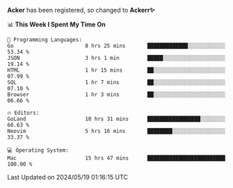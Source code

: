 **Acker** has been registered, so changed to **Ackerr✨**

<!--START_SECTION:waka-->
📊 **This Week I Spent My Time On** 

```text
💬 Programming Languages: 
Go                       8 hrs 25 mins       █████████████░░░░░░░░░░░░   53.34 % 
JSON                     3 hrs 1 min         █████░░░░░░░░░░░░░░░░░░░░   19.14 % 
HTML                     1 hr 15 mins        ██░░░░░░░░░░░░░░░░░░░░░░░   07.99 % 
SQL                      1 hr 7 mins         ██░░░░░░░░░░░░░░░░░░░░░░░   07.10 % 
Browser                  1 hr 3 mins         ██░░░░░░░░░░░░░░░░░░░░░░░   06.66 % 

🔥 Editors: 
GoLand                   10 hrs 31 mins      █████████████████░░░░░░░░   66.63 % 
Neovim                   5 hrs 16 mins       ████████░░░░░░░░░░░░░░░░░   33.37 % 

💻 Operating System: 
Mac                      15 hrs 47 mins      █████████████████████████   100.00 % 
```


 Last Updated on 2024/05/19 01:16:15 UTC
<!--END_SECTION:waka-->
